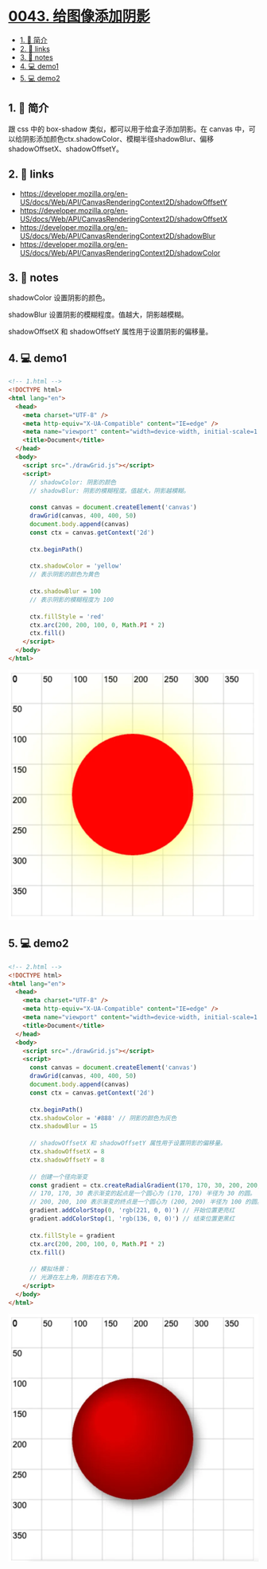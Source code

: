 # [0043. 给图像添加阴影](https://github.com/Tdahuyou/TNotes.canvas/tree/main/notes/0043.%20%E7%BB%99%E5%9B%BE%E5%83%8F%E6%B7%BB%E5%8A%A0%E9%98%B4%E5%BD%B1)

<!-- region:toc -->

- [1. 📝 简介](#1--简介)
- [2. 🔗 links](#2--links)
- [3. 📒 notes](#3--notes)
- [4. 💻 demo1](#4--demo1)
- [5. 💻 demo2](#5--demo2)

<!-- endregion:toc -->

## 1. 📝 简介

跟 css 中的 box-shadow 类似，都可以用于给盒子添加阴影。在 canvas 中，可以给阴影添加颜色ctx.shadowColor、模糊半径shadowBlur、偏移shadowOffsetX、shadowOffsetY。

## 2. 🔗 links

- https://developer.mozilla.org/en-US/docs/Web/API/CanvasRenderingContext2D/shadowOffsetY
- https://developer.mozilla.org/en-US/docs/Web/API/CanvasRenderingContext2D/shadowOffsetX
- https://developer.mozilla.org/en-US/docs/Web/API/CanvasRenderingContext2D/shadowBlur
- https://developer.mozilla.org/en-US/docs/Web/API/CanvasRenderingContext2D/shadowColor

## 3. 📒 notes

shadowColor 设置阴影的颜色。

shadowBlur 设置阴影的模糊程度。值越大，阴影越模糊。

shadowOffsetX 和 shadowOffsetY 属性用于设置阴影的偏移量。

## 4. 💻 demo1

```html
<!-- 1.html -->
<!DOCTYPE html>
<html lang="en">
  <head>
    <meta charset="UTF-8" />
    <meta http-equiv="X-UA-Compatible" content="IE=edge" />
    <meta name="viewport" content="width=device-width, initial-scale=1.0" />
    <title>Document</title>
  </head>
  <body>
    <script src="./drawGrid.js"></script>
    <script>
      // shadowColor: 阴影的颜色
      // shadowBlur: 阴影的模糊程度。值越大，阴影越模糊。

      const canvas = document.createElement('canvas')
      drawGrid(canvas, 400, 400, 50)
      document.body.append(canvas)
      const ctx = canvas.getContext('2d')

      ctx.beginPath()

      ctx.shadowColor = 'yellow'
      // 表示阴影的颜色为黄色

      ctx.shadowBlur = 100
      // 表示阴影的模糊程度为 100

      ctx.fillStyle = 'red'
      ctx.arc(200, 200, 100, 0, Math.PI * 2)
      ctx.fill()
    </script>
  </body>
</html>
```

![](assets/2024-10-04-12-02-11.png)

## 5. 💻 demo2

```html
<!-- 2.html -->
<!DOCTYPE html>
<html lang="en">
  <head>
    <meta charset="UTF-8" />
    <meta http-equiv="X-UA-Compatible" content="IE=edge" />
    <meta name="viewport" content="width=device-width, initial-scale=1.0" />
    <title>Document</title>
  </head>
  <body>
    <script src="./drawGrid.js"></script>
    <script>
      const canvas = document.createElement('canvas')
      drawGrid(canvas, 400, 400, 50)
      document.body.append(canvas)
      const ctx = canvas.getContext('2d')

      ctx.beginPath()
      ctx.shadowColor = '#888' // 阴影的颜色为灰色
      ctx.shadowBlur = 15

      // shadowOffsetX 和 shadowOffsetY 属性用于设置阴影的偏移量。
      ctx.shadowOffsetX = 8
      ctx.shadowOffsetY = 8

      // 创建一个径向渐变
      const gradient = ctx.createRadialGradient(170, 170, 30, 200, 200, 100)
      // 170, 170, 30 表示渐变的起点是一个圆心为 (170, 170) 半径为 30 的圆。
      // 200, 200, 100 表示渐变的终点是一个圆心为 (200, 200) 半径为 100 的圆。
      gradient.addColorStop(0, 'rgb(221, 0, 0)') // 开始位置更亮红
      gradient.addColorStop(1, 'rgb(136, 0, 0)') // 结束位置更黑红

      ctx.fillStyle = gradient
      ctx.arc(200, 200, 100, 0, Math.PI * 2)
      ctx.fill()

      // 模拟场景：
      // 光源在左上角，阴影在右下角。
    </script>
  </body>
</html>
```

![](assets/2024-10-04-12-02-24.png)
